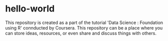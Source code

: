 # hello-world
This repository is created as a part of the tutorial 'Data Science : Foundation using R' connducted by Coursera. This repository can be a place where you can store ideas, resources, or even share and discuss things with others.
